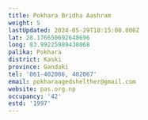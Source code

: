 ```yaml
---
title: Pokhara Bridha Aashram
weight: 5
lastUpdated: 2024-05-29T18:15:00.000Z
lat: 28.176650692648696
long: 83.99225989438068
palika: Pokhara
district: Kaski
province: Gandaki
tel: '061-402066, 402067'
email: pokharaagedshelther@gmail.com
website: pas.org.np
occupancy: '42'
estd: '1997'
---
```


